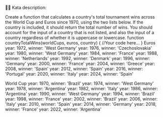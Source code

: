 🥷🏻 Kata description:

Create a function that calculates a country's total tournament wins across the World Cup and Euros since 1970, using the two lists below.
If the country is included, it should return the total number of wins. You should account for the input of a country that is not listed, and also the input of a country regardless of whether it is uppercase or lowercase.
function countryTotalWins(worldCups, euros, country) {
    //Your code here...
}
Euros
year: 1972, winner: 'West Germany'
year: 1976, winner: 'Czechoslovakia'
year: 1980, winner: 'West Germany'
year: 1984, winner: 'France'
year: 1988, winner: 'Netherlands'
year: 1992, winner: 'Denmark'
year: 1996, winner: 'Germany'
year: 2000, winner: 'France'
year: 2004, winner: 'Greece'
year: 2008, winner: 'Spain'
year: 2012, winner: 'Spain'
year: 2016, winner: 'Portugal'
year: 2020, winner: 'Italy'
year: 2024, winner: 'Spain'

World Cup
year: 1970, winner: 'Brazil'
year: 1974, winner: 'West Germany'
year: 1978, winner: 'Argentina'
year: 1982, winner: 'Italy'
year: 1986, winner: 'Argentina'
year: 1990, winner: 'West Germany'
year: 1994, winner: 'Brazil'
year: 1998, winner: 'France'
year: 2002, winner: 'Brazil'
year: 2006, winner: 'Italy'
year: 2010, winner: 'Spain'
year: 2014, winner: 'Germany'
year: 2018, winner: 'France'
year: 2022, winner: 'Argentina' 
